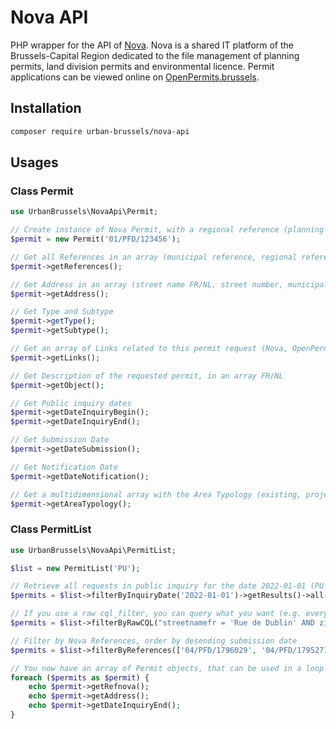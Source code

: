 # Nova API

PHP wrapper for the API of [Nova](https://bric.brussels/en/our-solutions/business-solutions/nova-1?set_language=en).
Nova is a shared IT platform of the Brussels-Capital Region dedicated to the file management of planning permits, land
division permits and environmental licence. Permit applications can be viewed online on [OpenPermits.brussels](https://openpermits.brussels/).

## Installation

```sh
composer require urban-brussels/nova-api
```

## Usages

### Class Permit
```php 
use UrbanBrussels\NovaApi\Permit;

// Create instance of Nova Permit, with a regional reference (planning or environment)
$permit = new Permit('01/PFD/123456');

// Get all References in an array (municipal reference, regional reference, uuid, etc)
$permit->getReferences();

// Get Address in an array (street name FR/NL, street number, municipality FR/NL, zipcode)
$permit->getAddress();

// Get Type and Subtype
$permit->getType();
$permit->getSubtype();

// Get an array of Links related to this permit request (Nova, OpenPermits, Nova API)
$permit->getLinks();

// Get Description of the requested permit, in an array FR/NL
$permit->getObject();

// Get Public inquiry dates
$permit->getDateInquiryBegin();
$permit->getDateInquiryEnd();

// Get Submission Date
$permit->getDateSubmission();

// Get Notification Date
$permit->getDateNotification();

// Get a multidimensional array with the Area Typology (existing, projected, authorized areas for each type)
$permit->getAreaTypology();

```

### Class PermitList

```php 
use UrbanBrussels\NovaApi\PermitList;

$list = new PermitList('PU');

// Retrieve all requests in public inquiry for the date 2022-01-01 (PU for planning requests, PE for environmental requests)
$permits = $list->filterByInquiryDate('2022-01-01')->getResults()->all();

// If you use a raw cql_filter, you can query what you want (e.g. every permit request for a given Street + Zipcode)    
$permits = $list->filterByRawCQL("streetnamefr = 'Rue de Dublin' AND zipcode='1050'" )->getResults()->all();

// Filter by Nova References, order by desending submission date
$permits = $list->filterByReferences(['04/PFD/1796029', '04/PFD/1795271'], Attribute::REFERENCE_NOVA)->setOrder(Attribute::DATE_SUBMISSION, Order::DESC)->getResults()->all();

// You now have an array of Permit objects, that can be used in a loop
foreach ($permits as $permit) {
    echo $permit->getRefnova();
    echo $permit->getAddress();
    echo $permit->getDateInquiryEnd();
}
```
